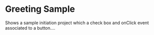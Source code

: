 # Greeting Sample
Shows a sample initiation project which a check box and onClick event associated to a button....
